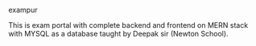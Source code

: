 exampur

This is exam portal with complete backend and frontend on MERN stack with MYSQL as a database taught by Deepak sir (Newton School).